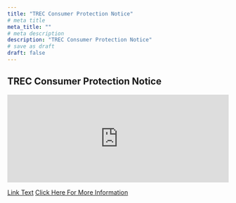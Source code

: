 ```yaml
---
title: "TREC Consumer Protection Notice"
# meta title
meta_title: ""
# meta description
description: "TREC Consumer Protection Notice"
# save as draft
draft: false
---
```

## TREC Consumer Protection Notice

<iframe src="https://www.trec.texas.gov/sites/default/files/pdf-forms/CN%201-5_0.pdf#toolbar=0&navpanes=0" onload='javascript:(function(o){o.style.height=o.contentWindow.document.body.scrollHeight+"px";}(this));' style="height:200;width:100%;border:none;overflow:hidden;"></iframe>

<a href="https://www.trec.texas.gov/sites/default/files/pdf-forms/CN%201-5_0.pdf" target="_blank">Link Text</a>
[Click Here For More Information](https://www.trec.texas.gov/forms/consumer-protection-notice)